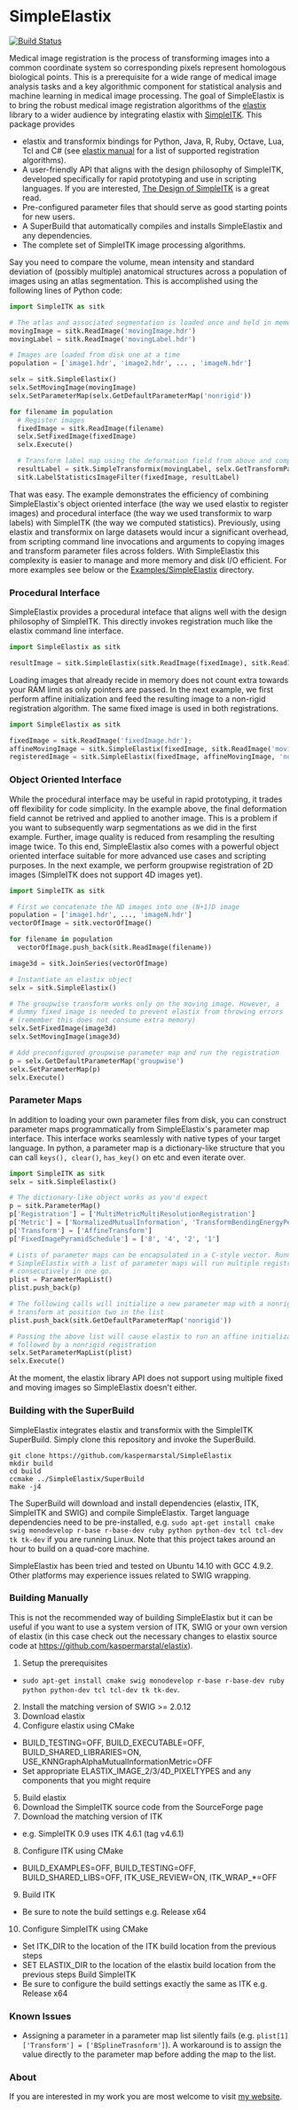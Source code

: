 SimpleElastix
=============
[![Build Status](https://travis-ci.org/kaspermarstal/SimpleElastix.svg?branch=SimpleElastix)](https://travis-ci.org/kaspermarstal/SimpleElastix)

Medical image registration is the process of transforming images into a common coordinate system so corresponding pixels represent homologous biological points. This is a prerequisite for a wide range of medical image analysis tasks and a key algorithmic component for statistical analysis and machine learning in medical image processing. The goal of SimpleElastix is to bring the robust medical image registration algorithms of the [elastix](http://elastix.isi.uu.nl/ "Elastix website") library to a wider audience by integrating elastix with [SimpleITK](https://github.com/SimpleITK/SimpleITK "SimpleITK github repository"). This package provides

- elastix and transformix bindings for Python, Java, R, Ruby, Octave, Lua, Tcl and C# (see [elastix manual](http://elastix.isi.uu.nl/download/elastix_manual_v4.7.pdf "elastix manual") for a list of supported registration algorithms).
- A user-friendly API that aligns with the design philosophy of SimpleITK, developed specifically for rapid prototyping and use in scripting languages. If you are interested, [The Design of SimpleITK](http://www.ncbi.nlm.nih.gov/pmc/articles/PMC3874546/ "PubMed") is a great read.
- Pre-configured parameter files that should serve as good starting points for new users.
- A SuperBuild that automatically compiles and installs SimpleElastix and any dependencies.
- The complete set of SimpleITK image processing algorithms.

Say you need to compare the volume, mean intensity and standard deviation of (possibly multiple) anatomical structures across a population of images using an atlas segmentation. This is accomplished using the following lines of Python code:

```python
import SimpleITK as sitk

# The atlas and associated segmentation is loaded once and held in memory
movingImage = sitk.ReadImage('movingImage.hdr')
movingLabel = sitk.ReadImage('movingLabel.hdr')

# Images are loaded from disk one at a time
population = ['image1.hdr', 'image2.hdr', ... , 'imageN.hdr']

selx = sitk.SimpleElastix()
selx.SetMovingImage(movingImage)
selx.SetParameterMap(selx.GetDefaultParameterMap('nonrigid'))

for filename in population
  # Register images
  fixedImage = sitk.ReadImage(filename)
  selx.SetFixedImage(fixedImage)
  selx.Execute()

  # Transform label map using the deformation field from above and compute statistics
  resultLabel = sitk.SimpleTransformix(movingLabel, selx.GetTransformParameters())
  sitk.LabelStatisticsImageFilter(fixedImage, resultLabel)
```

That was easy. The example demonstrates the efficiency of combining SimpleElastix's object oriented interface (the way we used elastix to register images) and procedural interface (the way we used transformix to warp labels) with SimpleITK (the way we computed statistics). Previously, using elastix and transformix on large datasets would incur a significant overhead, from scripting command line invocations and arguments to copying images and transform parameter files across folders. With SimpleElastix this complexity is easier to manage and more memory and disk I/O efficient. For more examples see below or the [Examples/SimpleElastix](Examples/SimpleElastix) directory.

### Procedural Interface
SimpleElastix provides a procedural inteface that aligns well with the design philosophy of SimpleITK. This directly invokes registration much like the elastix command line interface. 

```python
import SimpleElastix as sitk

resultImage = sitk.SimpleElastix(sitk.ReadImage(fixedImage), sitk.ReadImage(movingImage), sitk.ReadParameterFile('pf.txt'))
```

Loading images that already recide in memory does not count extra towards your RAM limit as only pointers are passed. In the next example, we first perform affine initialization and feed the resulting image to a non-rigid registration algorithm. The same fixed image is used in both registrations. 

```python
import SimpleElastix as sitk

fixedImage = sitk.ReadImage('fixedImage.hdr');
affineMovingImage = sitk.SimpleElastix(fixedImage, sitk.ReadImage('movingImage.hdr'), 'affine')
registeredImage = sitk.SimpleElastix(fixedImage, affineMovingImage, 'nonrigid')
```


### Object Oriented Interface
While the procedural interface may be useful in rapid prototyping, it trades off flexibility for code simplicity. In the example above, the final deformation field cannot be retrived and applied to another image. This is a problem if you want to subsequently warp segmentations as we did in the first example. Further, image quality is reduced from resampling the resulting image twice. To this end, SimpleElastix also comes with a powerful object oriented interface suitable for more advanced use cases and scripting purposes. In the next example, we perform groupwise registration of 2D images (SimpleITK does not support 4D images yet).

```python
import SimpleITK as sitk

# First we concatenate the ND images into one (N+1)D image
population = ['image1.hdr', ..., 'imageN.hdr']
vectorOfImage = sitk.vectorOfImage()

for filename in population
  vectorOfImage.push_back(sitk.ReadImage(filename))

image3d = sitk.JoinSeries(vectorOfImage)

# Instantiate an elastix object 
selx = sitk.SimpleElastix()

# The groupwise transform works only on the moving image. However, a 
# dummy fixed image is needed to prevent elastix from throwing errors
# (remember this does not consume extra memory)
selx.SetFixedImage(image3d) 
selx.SetMovingImage(image3d)

# Add preconfigured groupwise parameter map and run the registration
p = selx.GetDefaultParameterMap('groupwise')
selx.SetParameterMap(p)
selx.Execute()
```

### Parameter Maps
In addition to loading your own parameter files from disk, you can construct parameter maps programmatically from SimpleElastix's parameter map interface. This interface works seamlessly with native types of your target language. In python, a parameter map is a dictionary-like structure that you can call `keys(), clear()`, `has_key()` on etc and even iterate over. 

```python
import SimpleITK as sitk
selx = sitk.SimpleElastix()

# The dictionary-like object works as you'd expect
p = sitk.ParameterMap()
p['Registration'] = ['MultiMetricMultiResolutionRegistration']
p['Metric'] = ['NormalizedMutualInformation', 'TransformBendingEnergyPenalty']
p['Transform'] = ['AffineTransform']
p['FixedImagePyramidSchedule'] = ['8', '4', '2', '1']

# Lists of parameter maps can be encapsulated in a C-style vector. Running 
# SimpleElastix with a list of parameter maps will run multiple registrations 
# consecutively in one go. 
plist = ParameterMapList()
plist.push_back(p)

# The following calls will initialize a new parameter map with a nonrigid 
# transform at position two in the list
plist.push_back(sitk.GetDefaultParameterMap('nonrigid'))

# Passing the above list will cause elastix to run an affine initialization
# followed by a nonrigid registration 
selx.SetParameterMapList(plist) 
selx.Execute()  
```

At the moment, the elastix library API does not support using multiple fixed and moving images so SimpleElastix doesn't either.

### Building with the SuperBuild
SimpleElastix integrates elastix and transformix with the SimpleITK SuperBuild. Simply clone this repository and invoke the SuperBuild.

```
git clone https://github.com/kaspermarstal/SimpleElastix
mkdir build
cd build
ccmake ../SimpleElastix/SuperBuild
make -j4
```

The SuperBuild will download and install dependencies (elastix, ITK, SimpleITK and SWIG) and compile SimpleElastix. Target language dependencies need to be pre-installed, e.g. `sudo apt-get install cmake swig monodevelop r-base r-base-dev ruby python python-dev tcl tcl-dev tk tk-dev` if you are running Linux. Note that this project takes around an hour to build on a quad-core machine.

SimpleElastix has been tried and tested on Ubuntu 14.10 with GCC 4.9.2. Other platforms may experience issues related to SWIG wrapping. 

### Building Manually
This is not the recommended way of building SimpleElastix but it can be useful if you want to use a system version of ITK, SWIG or your own version of elastix (in this case check out the necessary changes to elastix source code at https://github.com/kaspermarstal/elastix). 

1. Setup the prerequisites
 - `sudo apt-get install cmake swig monodevelop r-base r-base-dev ruby python python-dev tcl tcl-dev tk tk-dev`.
2. Install the matching version of SWIG >= 2.0.12
3. Download elastix
4. Configure elastix using CMake
 - BUILD_TESTING=OFF, BUILD_EXECUTABLE=OFF, BUILD_SHARED_LIBRARIES=ON, USE_KNNGraphAlphaMutualInformationMetric=OFF 
 - Set appropriate ELASTIX_IMAGE_2/3/4D_PIXELTYPES and any components that you might require
5. Build elastix
6. Download the SimpleITK source code from the SourceForge page
7. Download the matching version of ITK
 - e.g. SimpleITK 0.9 uses ITK 4.6.1 (tag v4.6.1)
8. Configure ITK using CMake
 - BUILD_EXAMPLES=OFF, BUILD_TESTING=OFF, BUILD_SHARED_LIBS=OFF, ITK_USE_REVIEW=ON, ITK_WRAP_*=OFF
9. Build ITK
 - Be sure to note the build settings e.g. Release x64
10. Configure SimpleITK using CMake
 - Set ITK_DIR to the location of the ITK build location from the previous steps
 - SET ELASTIX_DIR to the location of the elastix build location from the previous steps
Build SimpleITK
 - Be sure to configure the build settings exactly the same as ITK e.g. Release x64

### Known Issues
- Assigning a parameter in a parameter map list silently fails (e.g. `plist[1]['Transform'] = ['BSplineTrasnform']`). A workaround is to assign the value directly to the parameter map before adding the map to the list.

### About
If you are interested in my work you are most welcome to visit [my website](https://kaspermarstal.github.io).
